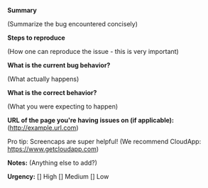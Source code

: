 **Summary**

(Summarize the bug encountered concisely)


**Steps to reproduce**

(How one can reproduce the issue - this is very important)


**What is the current bug behavior?**

(What actually happens)


**What is the correct behavior?**

(What you were expecting to happen)


**URL of the page you're having issues on (if applicable):**
(http://example.url.com)

Pro tip: Screencaps are super helpful! (We recommend CloudApp: https://www.getcloudapp.com)

**Notes:**
(Anything else to add?)

**Urgency:**
[] High
[] Medium
[] Low



<!-- Ignore everything below this line  
/assign @suzi350  
/label ~"Type \- Bug"
-->
